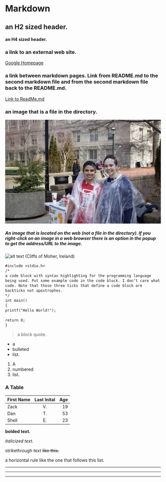 # Markdown
## an H2 sized header.

#### an H4 sized header.

### a link to an external web site. 
[Google Homepage](https://www.google.com "Google" )

### a link between markdown pages. Link from README.md to the second markdown file and from the second markdown file back to the README.md.

[Link to ReadMe.md](https://github.com/bl223/GIT/blob/master/README.md )

### an image that is a file in the directory.
![alt text](Nish.Jpeg)

##### An image that is located on the web (not a file in the directory). If you right-click on an image in a web browser there is an option in the popup to get the address/URL to the image. 
![alt text](https://www.cliffsofmoher.ie/wp-content/uploads/2015/10/Weather-widget-730x538.jpg) 
(Cliffs of Moher, Ireland)

~~~~
#include <stdio.h>
/*
a code block with syntax highlighting for the programming language being used. Put some example code in the code block. I don’t care what code. Note that those three ticks that define a code block are backticks not apostrophes.
*/
int main()
{
printf("Hello World!");

return 0;
}
~~~~~~~~ 

> a 
> block 
> quote.

- a 
- bulleted 
- list.

1. A
4. numbered
5. list.

### A Table
|First Name|Last Inital |Age |
| ---------|:----------:| --:|
| Zack     | V.         | 19 |
| Dan      | T.         | 53 |
| Shell    | E.         | 23 |

__bolded text.__

_italicized text._

strikethrough text ~~like this.~~

a horizontal rule like the one that follows this list.
***
---
___
